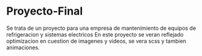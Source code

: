 # Proyecto-Final
Se trata de un proyecto para una empresa de mantenimiento de equipos de refrigeracion y sistemas electricos
En este proyecto se veran reflejado optimizacion en cuestion de imagenes y videos, se vera scss y tambien animaciones.

